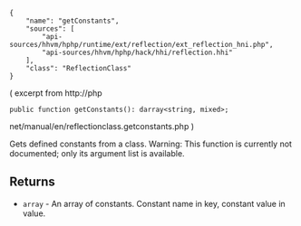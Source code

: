 ``` yamlmeta
{
    "name": "getConstants",
    "sources": [
        "api-sources/hhvm/hphp/runtime/ext/reflection/ext_reflection_hni.php",
        "api-sources/hhvm/hphp/hack/hhi/reflection.hhi"
    ],
    "class": "ReflectionClass"
}
```




( excerpt from http://php




``` Hack
public function getConstants(): darray<string, mixed>;
```




net/manual/en/reflectionclass.getconstants.php
)




Gets defined constants from a class. Warning: This function is
currently not documented; only its argument list is available.




## Returns




+ ` array ` - An array of constants. Constant name in key,
  constant value in value.
<!-- HHAPIDOC -->
